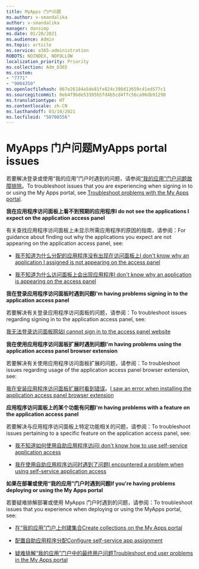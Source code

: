 ```yaml
---
title: MyApps 门户问题
ms.author: v-smandalika
author: v-smandalika
manager: dansimp
ms.date: 01/20/2021
ms.audience: Admin
ms.topic: article
ms.service: o365-administration
ROBOTS: NOINDEX, NOFOLLOW
localization_priority: Priority
ms.collection: Adm_O365
ms.custom:
- "7771"
- "9004350"
ms.openlocfilehash: 067e26184a5de81fe824c398d13659c41ed577c1
ms.sourcegitcommit: 0eb4f9bde53395b5fd4b5cd4ffc56ca96db91298
ms.translationtype: HT
ms.contentlocale: zh-CN
ms.lasthandoff: 03/10/2021
ms.locfileid: "50708556"
---
```

# <a name="myapps-portal-issues"></a><span data-ttu-id="34394-102">MyApps 门户问题</span><span class="sxs-lookup"><span data-stu-id="34394-102">MyApps portal issues</span></span>

<span data-ttu-id="34394-103">若要解决登录或使用“我的应用”门户时遇到的问题，请参阅[“我的应用”门户问题故障排除](https://docs.microsoft.com/azure/active-directory/user-help/my-apps-portal-end-user-troubleshoot)。</span><span class="sxs-lookup"><span data-stu-id="34394-103">To troubleshoot issues that you are experiencing when signing in to or using the My Apps portal, see [Troubleshoot problems with the My Apps portal](https://docs.microsoft.com/azure/active-directory/user-help/my-apps-portal-end-user-troubleshoot).</span></span>

<span data-ttu-id="34394-104">**我在应用程序访问面板上看不到预期的应用程序**</span><span class="sxs-lookup"><span data-stu-id="34394-104">**I do not see the applications I expect on the application access panel**</span></span>

<span data-ttu-id="34394-105">有关查找应用程序访问面板上未显示所需应用程序的原因的指南，请参阅：</span><span class="sxs-lookup"><span data-stu-id="34394-105">For guidance about finding out why the applications you expect are not appearing on the application access panel, see:</span></span>

- [<span data-ttu-id="34394-106">我不知道为什么分配的应用程序没有出现在访问面板上</span><span class="sxs-lookup"><span data-stu-id="34394-106">I don't know why an application I assigned is not appearing on the access panel</span></span>](https://docs.microsoft.com/azure/active-directory/manage-apps/application-sign-in-other-problem-access-panel)
     
- [<span data-ttu-id="34394-107">我不知道为什么访问面板上会出现应用程序</span><span class="sxs-lookup"><span data-stu-id="34394-107">I don't know why an application is appearing on the access panel</span></span>](https://docs.microsoft.com/azure/active-directory/manage-apps/application-sign-in-other-problem-access-panel)

<span data-ttu-id="34394-108">**我在登录应用程序访问面板时遇到问题**</span><span class="sxs-lookup"><span data-stu-id="34394-108">**I'm having problems signing in to the application access panel**</span></span>

<span data-ttu-id="34394-109">若要解决有关登录应用程序访问面板的问题，请参阅：</span><span class="sxs-lookup"><span data-stu-id="34394-109">To troubleshoot issues regarding signing in to the application access panel, see:</span></span>

[<span data-ttu-id="34394-110">我无法登录访问面板网站</span><span class="sxs-lookup"><span data-stu-id="34394-110">I cannot sign in to the access panel website</span></span>](https://docs.microsoft.com/azure/active-directory/manage-apps/application-sign-in-other-problem-access-panel)

<span data-ttu-id="34394-111">**我在使用应用程序访问面板扩展时遇到问题**</span><span class="sxs-lookup"><span data-stu-id="34394-111">**I'm having problems using the application access panel browser extension**</span></span>

<span data-ttu-id="34394-112">若要解决有关使用应用程序访问面板扩展的问题，请参阅：</span><span class="sxs-lookup"><span data-stu-id="34394-112">To troubleshoot issues regarding usage of the application access panel browser extension, see:</span></span>

<span data-ttu-id="34394-113">[我在安装应用程序访问面板扩展时看到错误](https://docs.microsoft.com/azure/active-directory/application-access-panel-extension-problem-installing/)。</span><span class="sxs-lookup"><span data-stu-id="34394-113">[I saw an error when installing the application access panel browser extension](https://docs.microsoft.com/azure/active-directory/application-access-panel-extension-problem-installing/)</span></span>

<span data-ttu-id="34394-114">**应用程序访问面板上的某个功能有问题**</span><span class="sxs-lookup"><span data-stu-id="34394-114">**I'm having problems with a feature on the application access panel**</span></span>

<span data-ttu-id="34394-115">若要解决与应用程序访问面板上特定功能相关的问题，请参阅：</span><span class="sxs-lookup"><span data-stu-id="34394-115">To troubleshoot issues pertaining to a specific feature on the application access panel, see:</span></span>

- [<span data-ttu-id="34394-116">我不知道如何使用自助应用程序访问</span><span class="sxs-lookup"><span data-stu-id="34394-116">I don't know how to use self-service application access</span></span>](https://docs.microsoft.com/azure/active-directory/manage-apps/access-panel-manage-self-service-access) 

- [<span data-ttu-id="34394-117">我在使用自助应用程序访问时遇到了问题</span><span class="sxs-lookup"><span data-stu-id="34394-117">I encountered a problem when using self-service application access</span></span>](https://docs.microsoft.com/azure/active-directory/manage-apps/access-panel-manage-self-service-access)
    
<span data-ttu-id="34394-118">**如果在部署或使用“我的应用”门户时遇到问题**</span><span class="sxs-lookup"><span data-stu-id="34394-118">**If you're having problems deploying or using the My Apps portal**</span></span>

<span data-ttu-id="34394-119">若要疑难排解部署或使用 MyApps 门户时遇到的问题，请参阅：</span><span class="sxs-lookup"><span data-stu-id="34394-119">To troubleshoot issues that you experience when deploying or using the MyApps portal, see:</span></span>

- [<span data-ttu-id="34394-120">在“我的应用”门户上创建集合</span><span class="sxs-lookup"><span data-stu-id="34394-120">Create collections on the My Apps portal</span></span>](https://docs.microsoft.com/azure/active-directory/manage-apps/access-panel-collections) 
    
- [<span data-ttu-id="34394-121">配置自助应用程序分配</span><span class="sxs-lookup"><span data-stu-id="34394-121">Configure self-service app assignment</span></span>](https://docs.microsoft.com/azure/active-directory/manage-apps/manage-self-service-access)
     
- [<span data-ttu-id="34394-122">疑难排解“我的应用”门户中的最终用户问题</span><span class="sxs-lookup"><span data-stu-id="34394-122">Troubleshoot end user problems in the My Apps portal</span></span>](https://docs.microsoft.com/azure/active-directory/user-help/my-apps-portal-end-user-troubleshoot)




